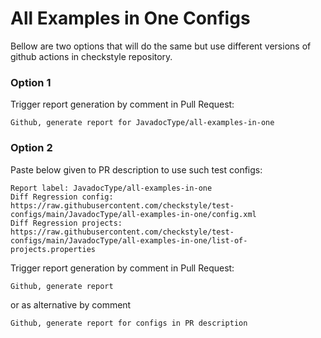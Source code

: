 # All Examples in One Configs

Bellow are two options that will do the same but use different versions
of github actions in checkstyle repository.


### Option 1
Trigger report generation by comment in Pull Request:
```
Github, generate report for JavadocType/all-examples-in-one
```

### Option 2

Paste below given to PR description to use such test configs:
```
Report label: JavadocType/all-examples-in-one
Diff Regression config: https://raw.githubusercontent.com/checkstyle/test-configs/main/JavadocType/all-examples-in-one/config.xml
Diff Regression projects: https://raw.githubusercontent.com/checkstyle/test-configs/main/JavadocType/all-examples-in-one/list-of-projects.properties
```

Trigger report generation by comment in Pull Request:
```
Github, generate report
```
or as alternative by comment
```
Github, generate report for configs in PR description
```
